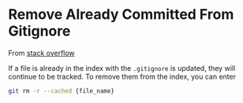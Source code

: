 # Remove Already Committed From Gitignore

From [stack overflow](https://stackoverflow.com/questions/9750606/git-still-shows-files-as-modified-after-adding-to-gitignore)

If a file is already in the index with the `.gitignore` is updated, they will continue to be tracked. To remove them from the index, you can enter

```bash
git rm -r --cached {file_name}
```